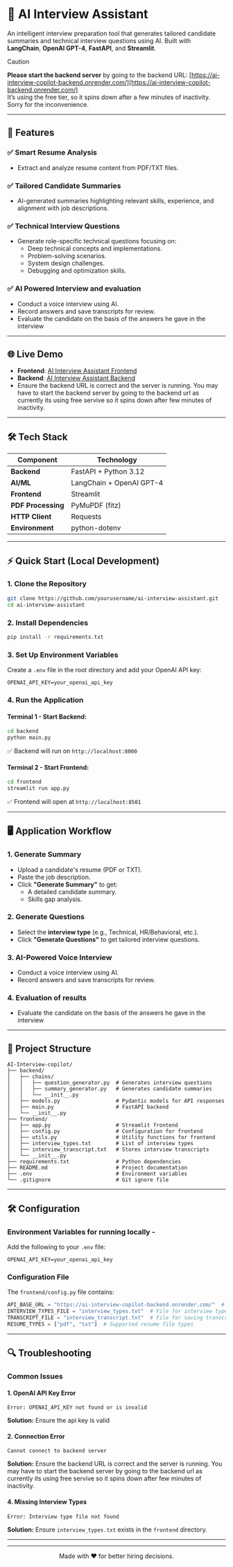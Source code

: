 # 🧠 AI Interview Assistant

An intelligent interview preparation tool that generates tailored candidate summaries and technical interview questions using AI. Built with **LangChain**, **OpenAI GPT-4**, **FastAPI**, and **Streamlit**.
> [!CAUTION]
> **Please start the backend server** by going to the backend URL: [https://ai-interview-copilot-backend.onrender.com/](https://ai-interview-copilot-backend.onrender.com/)  
> It’s using the free tier, so it spins down after a few minutes of inactivity. Sorry for the inconvenience.



---

## 🚀 Features

### ✅ **Smart Resume Analysis**
- Extract and analyze resume content from PDF/TXT files.

### ✅ **Tailored Candidate Summaries**
- AI-generated summaries highlighting relevant skills, experience, and alignment with job descriptions.

### ✅ **Technical Interview Questions**
- Generate role-specific technical questions focusing on:
  - Deep technical concepts and implementations.
  - Problem-solving scenarios.
  - System design challenges.
  - Debugging and optimization skills.

### ✅ **AI Powered Interview and evaluation**
  - Conduct a voice interview using AI.
  - Record answers and save transcripts for review.
  - Evaluate the candidate on the basis of the answers he gave in the interview

---

## 🌐 Live Demo

- **Frontend**: [AI Interview Assistant Frontend](https://ai-int-copilot.streamlit.app/)
- **Backend**: [AI Interview Assistant Backend](https://ai-interview-copilot-backend.onrender.com/)
- Ensure the backend URL is correct and the server is running. You may have to start the backend server by going to the backend url as currently its using free servive so it spins down after few minutes of inactivity.



---

## 🛠 Tech Stack

| Component         | Technology               |
|-------------------|--------------------------|
| **Backend**       | FastAPI + Python 3.12    |
| **AI/ML**         | LangChain + OpenAI GPT-4 |
| **Frontend**      | Streamlit                |
| **PDF Processing**| PyMuPDF (fitz)           |
| **HTTP Client**   | Requests                 |
| **Environment**   | python-dotenv            |

---

## ⚡ Quick Start (Local Development)

### 1. Clone the Repository
```bash
git clone https://github.com/yourusername/ai-interview-assistant.git
cd ai-interview-assistant
```

### 2. Install Dependencies
```bash
pip install -r requirements.txt
```

### 3. Set Up Environment Variables
Create a `.env` file in the root directory and add your OpenAI API key:
```
OPENAI_API_KEY=your_openai_api_key
```

### 4. Run the Application

#### **Terminal 1 - Start Backend:**
```bash
cd backend
python main.py
```
✅ Backend will run on `http://localhost:8000`

#### **Terminal 2 - Start Frontend:**
```bash
cd frontend
streamlit run app.py
```
✅ Frontend will open at `http://localhost:8501`

---

## 🖥️ Application Workflow

### 1. **Generate Summary**
- Upload a candidate's resume (PDF or TXT).
- Paste the job description.
- Click **"Generate Summary"** to get:
  - A detailed candidate summary.
  - Skills gap analysis.

### 2. **Generate Questions**
- Select the **interview type** (e.g., Technical, HR/Behavioral, etc.).
- Click **"Generate Questions"** to get tailored interview questions.

### 3. **AI-Powered Voice Interview**
- Conduct a voice interview using AI.
- Record answers and save transcripts for review.

### 4. **Evaluation of results**
- Evaluate the candidate on the basis of the answers he gave in the interview

---

## 📂 Project Structure

```
AI-Interview-copilot/
├── backend/
│   ├── chains/
│   │   ├── question_generator.py  # Generates interview questions
│   │   ├── summary_generator.py   # Generates candidate summaries
│   │   └── __init__.py
│   ├── models.py                  # Pydantic models for API responses
│   ├── main.py                    # FastAPI backend
│   └── __init__.py
├── frontend/
│   ├── app.py                     # Streamlit frontend
│   ├── config.py                  # Configuration for frontend
│   ├── utils.py                   # Utility functions for frontend
│   ├── interview_types.txt        # List of interview types
│   ├── interview_transcript.txt   # Stores interview transcripts
│   └── __init__.py
├── requirements.txt               # Python dependencies
├── README.md                      # Project documentation
├── .env                           # Environment variables
└── .gitignore                     # Git ignore file
```

---

## 🛠 Configuration

### Environment Variables for running locally - 
Add the following to your `.env` file:
```
OPENAI_API_KEY=your_openai_api_key
```

### Configuration File
The `frontend/config.py` file contains:
```python
API_BASE_URL = "https://ai-interview-copilot-backend.onrender.com/"  # Deployed backend URL
INTERVIEW_TYPES_FILE = "interview_types.txt"  # File for interview types
TRANSCRIPT_FILE = "interview_transcript.txt"  # File for saving transcripts
RESUME_TYPES = ["pdf", "txt"]  # Supported resume file types
```

---

## 🔍 Troubleshooting

### Common Issues

#### **1. OpenAI API Key Error**
```
Error: OPENAI_API_KEY not found or is invalid
```
**Solution:** Ensure the api key is valid

#### **2. Connection Error**
```
Cannot connect to backend server
```
**Solution:** Ensure the backend URL is correct and the server is running. You may have to start the backend server by going to the backend url as currently its using free servive so it spins down after few minutes of inactivity.

#### **4. Missing Interview Types**
```
Error: Interview type file not found
```
**Solution:** Ensure `interview_types.txt` exists in the `frontend` directory.

---

---

<div align="center">
Made with ❤️ for better hiring decisions.
</div>

